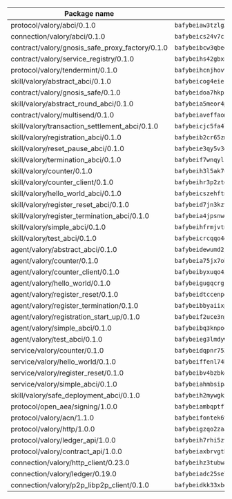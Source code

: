 | Package name                                                  | Package hash                                                  |
| ------------------------------------------------------------- | ------------------------------------------------------------- |
| protocol/valory/abci/0.1.0                                    | `bafybeiaw3tzlg3rkvnn5fcufblktmfwngmxugn4yo7pyjp76zz6aqtqcay` |
| connection/valory/abci/0.1.0                                  | `bafybeics24v7csn2xwyrkdgthrzdbuqutssx3mn572z2tavyr33banqz6u` |
| contract/valory/gnosis_safe_proxy_factory/0.1.0               | `bafybeibcw3qbegmizo432nqi66hddcvt4ww3uq4jdkoqczyafofwichzgm` |
| contract/valory/service_registry/0.1.0                        | `bafybeihs42gbxnncxyh5wygbfgz3ulkjzojse4wznylzczt5neksba7tfq` |
| protocol/valory/tendermint/0.1.0                              | `bafybeihcnjhovvyyfbkuw5sjyfx2lfd4soeocfqzxz54g67333m6nk5gxq` |
| skill/valory/abstract_abci/0.1.0                              | `bafybeicog4eierjad4f542ubhe3ez7sxgrsna7t2e5pci2hncpq5vckw4e` |
| contract/valory/gnosis_safe/0.1.0                             | `bafybeidoa7hkpzpnjswns2jq6tlisbzinzpkdqtqd6gbpyxiytt3mnszpm` |
| skill/valory/abstract_round_abci/0.1.0                        | `bafybeia5meor4p77p62khoddlqj4vg5rxiwi3djxc7feusgein6adi7t7m` |
| contract/valory/multisend/0.1.0                               | `bafybeiaveffaomsnmsc5hx62o77u7ilma6eipox7m5lrwa56737ektva3i` |
| skill/valory/transaction_settlement_abci/0.1.0                | `bafybeicjc5fa4lheqiymguk2auvcg7wzvigwzgay3mcryy2puwvxapptku` |
| skill/valory/registration_abci/0.1.0                          | `bafybeib2cr65zmunztkr3miy4sa2pwlsj2dsi4pz7rwtgg75xczc7hrj3q` |
| skill/valory/reset_pause_abci/0.1.0                           | `bafybeie3qy5v3ggc54bmrubd27kbofrkw6srgbggo3b6ewssw3pbxjuvla` |
| skill/valory/termination_abci/0.1.0                           | `bafybeif7wnqylri6w23k2wd3z6ioetx5bzmj4smwuem47usjo424rybqke` |
| skill/valory/counter/0.1.0                                    | `bafybeih3l5ak7ubujkf45sqavil2vbtjtxe7eh5urqawer2nj3avir7qva` |
| skill/valory/counter_client/0.1.0                             | `bafybeihr3p2ztqpbgzuo4xi7gwq4hjcc3khibirritnxkajaugshlzxjke` |
| skill/valory/hello_world_abci/0.1.0                           | `bafybeicszehftnlcx4m2geznt3x36c4pdmcoirdxr5pmv3z5ws2lfhuiyy` |
| skill/valory/register_reset_abci/0.1.0                        | `bafybeid7jn3kzvmpee5gpo62towv5b2gmsuy6uzhlkkb55hrzfitpcw67u` |
| skill/valory/register_termination_abci/0.1.0                  | `bafybeia4jpsnwqn2acdk65y4emz544kxhpxvki7ms6gi3qqclo65wie64e` |
| skill/valory/simple_abci/0.1.0                                | `bafybeihfrmjvtnqebjshjaaqdxbffhglpf4cmzn6b4qandwq5adnxvev6u` |
| skill/valory/test_abci/0.1.0                                  | `bafybeicrcqqo4g3ogj5g76e7zjk3aggidolmghcephpjhoujia535kwoxq` |
| agent/valory/abstract_abci/0.1.0                              | `bafybeidewumd2jucnsvchnjnfdfe5eex4iig4pv3iqxwrczxdxkfouk3w4` |
| agent/valory/counter/0.1.0                                    | `bafybeia75jx7obyoxx3cs7on4lxmdq6l7uw6vuya2j3ugjvj377t2n7yey` |
| agent/valory/counter_client/0.1.0                             | `bafybeibyxuqo4itomksd6wvr3loblr2ba4jxa4x3wvtgr3rofpl5xueaaa` |
| agent/valory/hello_world/0.1.0                                | `bafybeigugqcrgk45t75lizs4s2tq6kiknlpzddtqrk462hwbxwtzmpkdxi` |
| agent/valory/register_reset/0.1.0                             | `bafybeidtccenpqisukegfzypo435n4rf7ahr2xcvpgzhwuzngiyjoxucqy` |
| agent/valory/register_termination/0.1.0                       | `bafybeibbyaiixpn6zb7j6u7rrgcdm7ibdt3miua2ihbtyfdsrjyqiuwwea` |
| agent/valory/registration_start_up/0.1.0                      | `bafybeif2uce3nptm47masm2xrqi45vnualzgat7baimk6er5s2gg4fwdkq` |
| agent/valory/simple_abci/0.1.0                                | `bafybeibq3knpoegn5hbpnotpmetavvgb3x4uqqpt34ffpcjvhmfh7gxr4u` |
| agent/valory/test_abci/0.1.0                                  | `bafybeieg3lmdywlqo7ytk7iiweuuwvc7cftey2sl4fw2o7bomzrivuc77u` |
| service/valory/counter/0.1.0                                  | `bafybeidqpnr7536niha4qniqbadmzov6plvoailxeb77td6bdbh5abqzia` |
| service/valory/hello_world/0.1.0                              | `bafybeiffenl74hdzmumukcgb4re7tcr4lrm2d74iul42xw7r7tw4whugvi` |
| service/valory/register_reset/0.1.0                           | `bafybeibv4bzbkeqldgnijk7klhekmycpyvpozs3nu7xm2wpqvf2cwn5eyi` |
| service/valory/simple_abci/0.1.0                              | `bafybeiahmbsipahbib2uihg7brmdj3s6x7nycfefs4wcancgqowlunooby` |
| skill/valory/safe_deployment_abci/0.1.0                       | `bafybeih2mywgkx2z6fdjdumr3ghdth54gp6glyltrasezyo37bu3zqk7by` |
| protocol/open_aea/signing/1.0.0                               | `bafybeiambqptflge33eemdhis2whik67hjplfnqwieoa6wblzlaf7vuo44` |
| protocol/valory/acn/1.1.0                                     | `bafybeifontek6tvaecatoauiule3j3id6xoktpjubvuqi3h2jkzqg7zh7a` |
| protocol/valory/http/1.0.0                                    | `bafybeigzqo2zaakcjtzzsm6dh4x73v72xg6ctk6muyp5uq5ueb7y34fbxy` |
| protocol/valory/ledger_api/1.0.0                              | `bafybeih7rhi5zvfvwakx5ifgxsz2cfipeecsh7bm3gnudjxtvhrygpcftq` |
| protocol/valory/contract_api/1.0.0                            | `bafybeiaxbrvgtbdrh4lslskuxyp4awyr4whcx3nqq5yrr6vimzsxg5dy64` |
| connection/valory/http_client/0.23.0                          | `bafybeihz3tubwado7j3wlivndzzuj3c6fdsp4ra5r3nqixn3ufawzo3wii` |
| connection/valory/ledger/0.19.0                               | `bafybeiadc25se7dgnn4mufztwpzdono4xsfs45qknzdqyi3gckn6ccuv44` |
| connection/valory/p2p_libp2p_client/0.1.0                     | `bafybeidkk33xbga54szmitk6uwsi3ef56hbbdbuasltqtiyki34hgfpnxa` |
